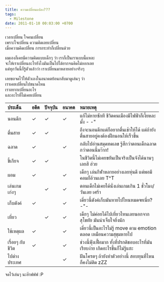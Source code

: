 ```yaml
---
title: ความเปลี่ยนแปลง???
tags:
  - Milestone
date: 2011-01-10 00:03:00 +0700
---
```


เวลาเปลี่ยน ใจคนเปลี่ยน  
เพราะใจเปลี่ยน ความคิดเลยเปลี่ยน  
เมื่อความคิดเปลี่ยน การกระทำก็เปลี่ยนด้วย

ผมเองก็เคยมีความคิดแบบเด็กๆ ว่า เราก็เป็นเราแบบนี้แหละ  
จะให้เราเปลี่ยนอะไรยังไงมันเป็นไปได้ยากจนคิดไม่ออกเลย  
แต่ทุกวันนี้ก็รู้ตัวแล้วว่า เราเปลี่ยนมาหลายอย่างจริงๆ

เลยขอจดไว้ให้ตัวเองในอนาคตย้อนกลับมาดูเล่นๆ ว่า  
เราเคยเปลี่ยนไปขนาดไหน  
เราอยากเปลี่ยนอะไร  
และอะไรที่ไม่เคยเปลี่ยน

| ประเด็น      | อดีต | ปัจจุบัน | อนาคต |                         หมายเหตุ                          |
|:----------- | --- | ----- | ----- |:-------------------------------------------------------- |
| นอนดึก       |  ✓  |   ✓   |   ✓   | แก้ไม่หายซักที ชีวิตคนเมืองมีไฟฟ้าก็เงี้ยหละมั้ง - -"                  |
| ตื่นสาย       |  ✓  |   ✓   |       | ถึงจะนอนดึกแต่ก็อยากตื่นเช้าให้ได้ แต่ถ้ายังตื่นสายอยู่คงต้องฝึกนอนให้เร็วขึ้น |
| ฉลาด        |  ✓  |       |   ✓   | กลับไปอ่านสมุดทดเลข รู้สึกว่าตอนเด็กฉลาดกว่าตอนนี้มว๊าก!             |
| ขี้เกียจ       |  ✓  |   ✓   |       | ในชีวิตนี้ไม่เคยขยันเป็นจริงเป็นจังได้นานๆ เลยสิ ฮ่วย                 |
| ผอม         |  ✓  |       |   ✓   | เด็กๆ เล่นกีฬาหลายอย่างเลยหุ่นดี แต่พอมีคอมก็อ้วนเลย T^T            |
| เล่นเกมเก่งๆ  |     |   ✓   |   ✓   | ตอนเด็กไม่เคยได้นั่งเล่นเกมเกิน 1 ชั่วโมง/วันเลย เศร้า              |
| เก็บตังค์      |  ✓  |       |   ✓   | เดี๋ยวนี้ตังค์เก็บมันหายไปไหนหมด~~วะ~~เนี่ย? -"-                   |
| เที่ยว        |     |   ✓   |   ✓   | เด็กๆ ไม่ค่อยได้ไปเที่ยวไหนเลยนอกจากสุโขทัย มันน่าเจ็บใจยิ่งนัก        |
| ใช้เหตุผล     |  ✓  |       |   ✓   | เดี๋ยวนี้เป็นอะไรไม่รู้ move ตาม emotion ตลอด เหมือนความสุขุมหายไป  |
| เรื่อยๆ กับชีวิต |  ✓  |       |   ✓   | ช่วงนี้ฟุ้งเฟื้อมาก ทั้งที่ปรกติชอบอะไรที่มันเรียบง่าย เกิดอะไรขึ้นก็ไม่รู้แฮะ   |
| ไปต่างประเทศ |     |       |   ✓   | ฝันโครตๆ ถ้ายังทำตัวอย่างนี้ สอบทุนที่ไหนก็คงไม่ติด zZZ               |

จดไว้เล่นๆ นะฮ๊าฟฟฟ :P
